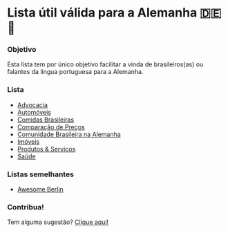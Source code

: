 # Lista útil válida para a Alemanha :de: :book:

### Objetivo
Esta lista tem por único objetivo facilitar a vinda de brasileiros(as) ou falantes da lingua portuguesa para a Alemanha.

### Lista
- [Advocacia](./pt_br/pages/advocacia.md)
- [Automóveis](./pt_br/pages/automoveis.md)
- [Comidas Brasileiras](./pt_br/pages/comidas-brasileiras.md)
- [Comparação de Preços](./pt_br/pages/comparacao-de-precos.md)
- [Comunidade Brasileira na Alemanha](./pt_br/pages/comunidade.md)
- [Imóveis](./pt_br/pages/imoveis.md)
- [Produtos & Serviços](./pt_br/pages/produtos-e-servicos.md)
- [Saúde](./pt_br/pages/saude.md)

### Listas semelhantes

- [Awesome Berlin](https://github.com/marlonbernardes/awesome-berlin)

### Contribua!
Tem alguma sugestão? [Clique aqui!](./CONTRIBUTING.md)